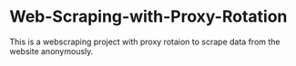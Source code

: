 # Web-Scraping-with-Proxy-Rotation
This is a webscraping project with proxy rotaion to scrape data from the website anonymously.
